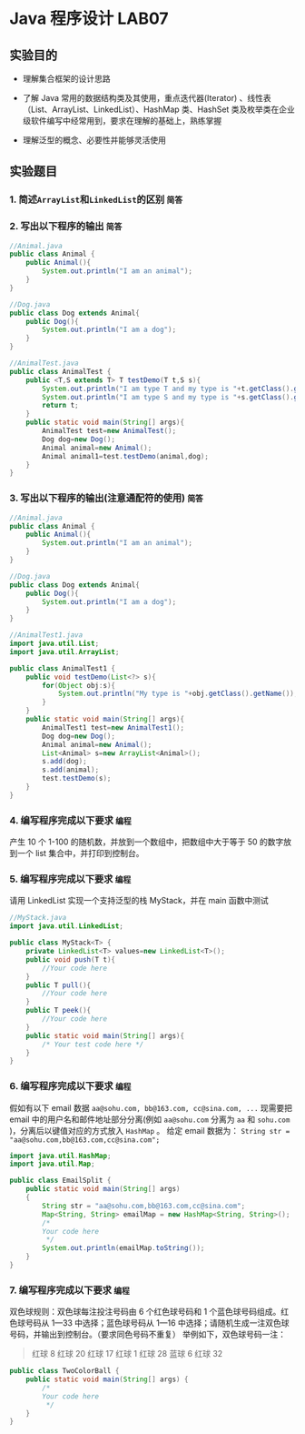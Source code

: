 # Java 程序设计 LAB07

## 实验目的

- 理解集合框架的设计思路

- 了解 Java 常用的数据结构类及其使用，重点迭代器(Iterator) 、线性表（List、ArrayList、LinkedList）、HashMap 类、HashSet 类及枚举类在企业级软件编写中经常用到，要求在理解的基础上，熟练掌握

- 理解泛型的概念、必要性并能够灵活使用

## 实验题目

### 1. 简述`ArrayList`和`LinkedList`的区别 `简答`

>

### 2. 写出以下程序的输出 `简答`

```java
//Animal.java
public class Animal {
    public Animal(){
        System.out.println("I am an animal");
    }
}

//Dog.java
public class Dog extends Animal{
    public Dog(){
        System.out.println("I am a dog");
    }
}

//AnimalTest.java
public class AnimalTest {
    public <T,S extends T> T testDemo(T t,S s){
        System.out.println("I am type T and my type is "+t.getClass().getName());
        System.out.println("I am type S and my type is "+s.getClass().getName());
        return t;
    }
    public static void main(String[] args){
        AnimalTest test=new AnimalTest();
        Dog dog=new Dog();
        Animal animal=new Animal();
        Animal animal1=test.testDemo(animal,dog);
    }
}
```

### 3. 写出以下程序的输出(注意通配符的使用) `简答`

```java
//Animal.java
public class Animal {
    public Animal(){
        System.out.println("I am an animal");
    }
}

//Dog.java
public class Dog extends Animal{
    public Dog(){
        System.out.println("I am a dog");
    }
}

//AnimalTest1.java
import java.util.List;
import java.util.ArrayList;

public class AnimalTest1 {
    public void testDemo(List<?> s){
        for(Object obj:s){
            System.out.println("My type is "+obj.getClass().getName());
        }
    }
    public static void main(String[] args){
        AnimalTest1 test=new AnimalTest1();
        Dog dog=new Dog();
        Animal animal=new Animal();
        List<Animal> s=new ArrayList<Animal>();
        s.add(dog);
        s.add(animal);
        test.testDemo(s);
    }
}
```

### 4. 编写程序完成以下要求 `编程`

产生 10 个 1-100 的随机数，并放到一个数组中，把数组中大于等于 50 的数字放到一个 list 集合中，并打印到控制台。

### 5. 编写程序完成以下要求 `编程`

请用 LinkedList 实现一个支持泛型的栈 MyStack，并在 main 函数中测试

```java
//MyStack.java
import java.util.LinkedList;

public class MyStack<T> {
    private LinkedList<T> values=new LinkedList<T>();
    public void push(T t){
        //Your code here
    }
    public T pull(){
        //Your code here
    }
    public T peek(){
        //Your code here
    }
    public static void main(String[] args){
        /* Your test code here */
    }
}
```

### 6. 编写程序完成以下要求 `编程`

假如有以下 email 数据 `aa@sohu.com, bb@163.com, cc@sina.com, ...` 现需要把 email 中的用户名和邮件地址部分分离(例如 `aa@sohu.com` 分离为 `aa` 和 `sohu.com` )，分离后以键值对应的方式放入 `HashMap` 。
给定 email 数据为：
`String str = "aa@sohu.com,bb@163.com,cc@sina.com";`

```java
import java.util.HashMap;
import java.util.Map;

public class EmailSplit {
    public static void main(String[] args)
    {
        String str = "aa@sohu.com,bb@163.com,cc@sina.com";
        Map<String, String> emailMap = new HashMap<String, String>();
        /*
        Your code here
         */
        System.out.println(emailMap.toString());
    }
}
```

### 7. 编写程序完成以下要求 `编程`

双色球规则：双色球每注投注号码由 6 个红色球号码和 1 个蓝色球号码组成。红色球号码从 1—33 中选择；蓝色球号码从 1—16 中选择；请随机生成一注双色球号码，并输出到控制台。（要求同色号码不重复）
举例如下，双色球号码一注：

> 红球 8
> 红球 20
> 红球 17
> 红球 1
> 红球 28
> 蓝球 6
> 红球 32

```java
public class TwoColorBall {
    public static void main(String[] args) {
        /*
        Your code here
         */
    }
}
```